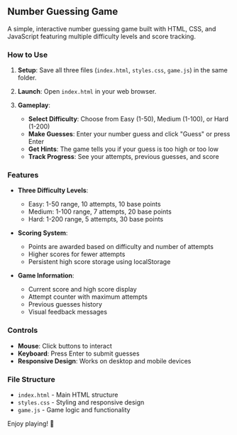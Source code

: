 ## Number Guessing Game

A simple, interactive number guessing game built with HTML, CSS, and JavaScript featuring multiple difficulty levels and score tracking.

### How to Use

1. **Setup**: Save all three files (`index.html`, `styles.css`, `game.js`) in the same folder.

2. **Launch**: Open `index.html` in your web browser.

3. **Gameplay**:
   - **Select Difficulty**: Choose from Easy (1-50), Medium (1-100), or Hard (1-200)
   - **Make Guesses**: Enter your number guess and click "Guess" or press Enter
   - **Get Hints**: The game tells you if your guess is too high or too low
   - **Track Progress**: See your attempts, previous guesses, and score

### Features

- **Three Difficulty Levels**:
  - Easy: 1-50 range, 10 attempts, 10 base points
  - Medium: 1-100 range, 7 attempts, 20 base points
  - Hard: 1-200 range, 5 attempts, 30 base points

- **Scoring System**:
  - Points are awarded based on difficulty and number of attempts
  - Higher scores for fewer attempts
  - Persistent high score storage using localStorage

- **Game Information**:
  - Current score and high score display
  - Attempt counter with maximum attempts
  - Previous guesses history
  - Visual feedback messages

### Controls

- **Mouse**: Click buttons to interact
- **Keyboard**: Press Enter to submit guesses
- **Responsive Design**: Works on desktop and mobile devices

### File Structure

- `index.html` - Main HTML structure
- `styles.css` - Styling and responsive design
- `game.js` - Game logic and functionality

Enjoy playing! 🎯